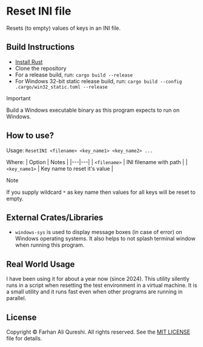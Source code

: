 # Reset INI file  
Resets (to empty) values of keys in an INI file.

## Build Instructions
* [Install Rust](https://www.rust-lang.org/tools/install)
* Clone the repository
* For a release build, run: `cargo build --release`
* For Windows 32-bit static release build, run: `cargo build --config .cargo/win32_static.toml --release`
> [!IMPORTANT]
> Build a Windows executable binary as this program expects to run on Windows.

## How to use?
Usage: `ResetINI <filename> <key_name1> <key_name2> ...`

Where:
| Option | Notes |
|---|---|
| `<filename>` | INI filename with path |
| `<key_name1>` | Key name to reset it's value |

> [!NOTE]
> If you supply wildcard `*` as key name then values for all keys will be reset to empty.

## External Crates/Libraries  
* `windows-sys` is used to display message boxes (in case of error) on Windows operating systems. It also helps to not splash terminal window when running this program.

## Real World Usage
I have been using it for about a year now (since 2024). This utility silently runs in a script when resetting the test environment in a virtual machine. It is a small utility and it runs fast even when other programs are running in parallel.

## License
Copyright © Farhan Ali Qureshi. All rights reserved. See the [MIT LICENSE](LICENSE) file for details.
